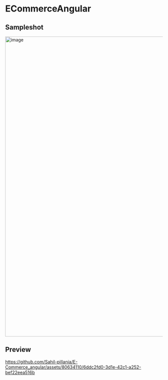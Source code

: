# ECommerceAngular


## Sampleshot 
<img width="959" alt="image" src="https://github.com/Sahil-pillania/E-Commerce_angular/assets/80634110/5bd23d7f-f5d8-4248-a140-b171fa8e6f4f">

## Preview

https://github.com/Sahil-pillania/E-Commerce_angular/assets/80634110/6ddc2fd0-3d1e-42c1-a252-bef22eea516b

